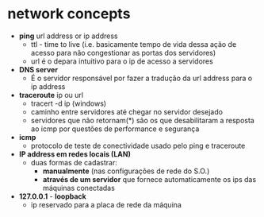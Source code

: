 # network concepts

- **ping** url address or ip address
    - ttl - time to live (i.e. basicamente tempo de vida dessa ação de acesso para não congestionar as portas dos servidores)
    - url é o depara intuitivo para o ip de acesso a servidores
- **DNS server**
    - É o servidor responsável por fazer a tradução da url address para o ip address
- **traceroute** ip ou url
    - tracert -d ip (windows)
    - caminho entre servidores até chegar no servidor desejado
    - servidores que não retornam(*) são os que desabilitaram a resposta ao icmp por questões de performance e segurança
- **icmp**
    - protocolo de teste de conectividade usado pelo ping e traceroute
- **IP address em redes locais (LAN)**
    - duas formas de cadastrar:
        - **manualmente** (nas configurações de rede do S.O.)
        - **através de um servidor** que fornece automaticamente os ips das máquinas conectadas
- **127.0.0.1** - **loopback**
    - ip reservado para a placa de rede da máquina
